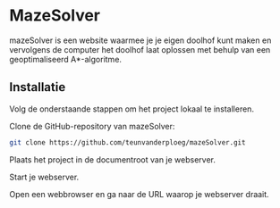 # MazeSolver
mazeSolver is een website waarmee je je eigen doolhof kunt maken en vervolgens de computer het doolhof laat oplossen met behulp van een geoptimaliseerd A*-algoritme.

## Installatie
Volg de onderstaande stappen om het project lokaal te installeren.

Clone de GitHub-repository van mazeSolver:
```bash
git clone https://github.com/teunvanderploeg/mazeSolver.git
```
Plaats het project in de documentroot van je webserver.

Start je webserver.

Open een webbrowser en ga naar de URL waarop je webserver draait.
